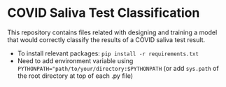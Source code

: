 # COVID Saliva Test Classification
This repository contains files related with designing and training a model that would correctly classify the results of a COVID saliva test result.

* To install relevant packages: `pip install -r requirements.txt`
* Need to add environment variable using `PYTHONPATH="path/to/your/directory:$PYTHONPATH` (or add `sys.path` of the root directory at top of each .py file)
